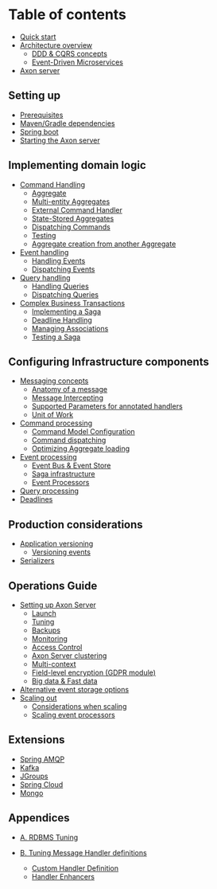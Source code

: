 # Table of contents

* [Quick start](introduction/quick-start.md)
* [Architecture overview](introduction/architecture-overview/architecture-overview.md)
    * [DDD & CQRS concepts](introduction/architecture-overview/ddd-cqrs-concepts.md)
    * [Event-Driven Microservices](introduction/architecture-overview/event-driven-microservices.md)
* [Axon server](introduction/axon-server.md)

## Setting up

* [Prerequisites](setting-up/prerequisites.md)
* [Maven/Gradle dependencies](setting-up/maven-dependencies.md)
* [Spring boot](setting-up/spring-boot.md)
* [Starting the Axon server](setting-up/starting-the-axon-server.md)

## Implementing domain logic

* [Command Handling](implementing-domain-logic/command-handling/command-handling.md)
    * [Aggregate](implementing-domain-logic/command-handling/aggregate.md)
    * [Multi-entity Aggregates](implementing-domain-logic/command-handling/multi-entity-aggregates.md)
    * [External Command Handler](implementing-domain-logic/command-handling/external-command-handler.md)
    * [State-Stored Aggregates](implementing-domain-logic/command-handling/state-stored-aggregates.md)
    * [Dispatching Commands](implementing-domain-logic/command-handling/dispatching-commands.md)
    * [Testing](implementing-domain-logic/command-handling/testing.md)
    * [Aggregate creation from another Aggregate](implementing-domain-logic/command-handling/aggregate-creation-from-aggregate.md)
* [Event handling](implementing-domain-logic/event-handling/event-handling.md)
    * [Handling Events](implementing-domain-logic/event-handling/handling-events.md)
    * [Dispatching Events](implementing-domain-logic/event-handling/dispatching-events.md)
    <!--* [Updating view model](implementing-domain-logic/event-handling/updating-view-model.md)-->
* [Query handling](implementing-domain-logic/query-handling/query-handling.md)
    * [Handling Queries](implementing-domain-logic/query-handling/handling-queries.md)
    * [Dispatching Queries](implementing-domain-logic/query-handling/dispatching-queries.md)
* [Complex Business Transactions](implementing-domain-logic/complex-business-transactions/complex-business-transactions.md)
    <!--* [Deciding when to use a Saga](implementing-domain-logic/complex-business-transactions/when-to-use-saga.md)-->
    * [Implementing a Saga](implementing-domain-logic/complex-business-transactions/implementing-saga.md)
    <!--* [Dealing with errors](implementing-domain-logic/complex-business-transactions/dealing-with-errors.md)-->
    * [Deadline Handling](implementing-domain-logic/complex-business-transactions/deadline-handling.md)
    * [Managing Associations](implementing-domain-logic/complex-business-transactions/managing-associations.md)
    * [Testing a Saga](implementing-domain-logic/complex-business-transactions/testing.md)
    <!--* [Alternatives to Sagas](... explain BPMN engines ...)-->
<!-- * [Connecting the UI](implementing-domain-logic/connecting-the-ui/connecting-the-ui.md)
    * [Command publishing use cases](implementing-domain-logic/connecting-the-ui/command-publishing-use-cases.md)
    * [Dealing with eventual consistency](implementing-domain-logic/connecting-the-ui/dealing-with-eventual-consistency.md)
    * [Query publishing use cases](implementing-domain-logic/connecting-the-ui/query-publishing-use-cases.md) -->


## Configuring Infrastructure components

* [Messaging concepts](configuring-infrastructure-components/messaging-concepts/messaging-concepts.md)
    * [Anatomy of a message](configuring-infrastructure-components/messaging-concepts/message-anatomy.md)
    * [Message Intercepting](configuring-infrastructure-components/messaging-concepts/message-intercepting.md)
    * [Supported Parameters for annotated handlers](configuring-infrastructure-components/messaging-concepts/supported-parameters-for-annotated-handlers.md)
    * [Unit of Work](configuring-infrastructure-components/messaging-concepts/unit-of-work.md)
* [Command processing](configuring-infrastructure-components/command-processing/command-processing.md)
    * [Command Model Configuration](configuring-infrastructure-components/command-processing/command-model-configuration.md)
    * [Command dispatching](configuring-infrastructure-components/command-processing/command-dispatching.md)
    * [Optimizing Aggregate loading](configuring-infrastructure-components/command-processing/optimizing-aggregate-loading.md)
* [Event processing](configuring-infrastructure-components/event-processing/event-processing.md)
    * [Event Bus & Event Store](configuring-infrastructure-components/event-processing/event-bus-and-event-store.md)
    * [Saga infrastructure](configuring-infrastructure-components/event-processing/saga-infrastructure.md)
    * [Event Processors](configuring-infrastructure-components/event-processing/event-processors.md)
* [Query processing](configuring-infrastructure-components/query-processing.md)
* [Deadlines](configuring-infrastructure-components/deadlines.md)

## Production considerations

* [Application versioning](production-considerations/application-versioning/application-versioning.md)
    * [Versioning events](production-considerations/application-versioning/versioning-events.md)
* [Serializers](production-considerations/serializers/serializers.md)
<!--
    * [Custom serializer](production-considerations/serializers/_custom-serializer.md)
    * [Content type converters](production-considerations/serializers/_content-type-converters.md)
-->

## Operations Guide 

* [Setting up Axon Server](operations-guide/setting-up-axon-server/setting-up-axon-server.md)
    * [Launch](operations-guide/setting-up-axon-server/launch.md)
    * [Tuning](operations-guide/setting-up-axon-server/tuning.md)
    * [Backups](operations-guide/setting-up-axon-server/backups.md)
    * [Monitoring](operations-guide/setting-up-axon-server/monitoring.md)
    * [Access Control](operations-guide/setting-up-axon-server/access-control.md)
    * [Axon Server clustering](operations-guide/setting-up-axon-server/axon-server-clustering.md)
    * [Multi-context](operations-guide/setting-up-axon-server/multi-context.md)
    * [Field-level encryption (GDPR module)](operations-guide/setting-up-axon-server/field-level-encryption.md)
    * [Big data & Fast data](operations-guide/setting-up-axon-server/big-data-fast-data.md)
* [Alternative event storage options](operations-guide/alternative-event-storage-options.md)
* [Scaling out](operations-guide/scaling-out/scaling-out.md)
    * [Considerations when scaling](operations-guide/scaling-out/considerations-when-scaling.md)
    * [Scaling event processors](operations-guide/scaling-out/scaling-event-processors.md)

## Extensions

* [Spring AMQP](extensions/spring-amqp.md)
* [Kafka](extensions/kafka.md)
* [JGroups](extensions/jgroups.md)
* [Spring Cloud](extensions/spring-cloud.md)
* [Mongo](extensions/mongo.md)

## Appendices

* [A. RDBMS Tuning](appendices/rdbms-tuning.md)

* [B. Tuning Message Handler definitions](appendices/handler-definitions/handler-definitions.md)
    * [Custom Handler Definition](appendices/handler-definitions/custom-handler-definition.md)
    * [Handler Enhancers](appendices/handler-definitions/custom-handler-enhancers.md)
